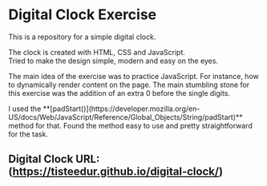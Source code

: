 # Digital Clock Exercise

<p>This is a repository for a simple digital clock.</p>

<p>The clock is created with HTML, CSS and JavaScript. <br>
Tried to make the design simple, modern and easy on the eyes.</p>

<p>The main idea of the exercise was to practice JavaScript. For instance, how to dynamically render content on the page.
The main stumbling stone for this exercise was the addition of an extra 0 before the single digits.</p>

<p>I used the **[padStart()](https://developer.mozilla.org/en-US/docs/Web/JavaScript/Reference/Global_Objects/String/padStart)** method for that. Found the method easy  to use and pretty straightforward for the task.</p>

## Digital Clock URL: (https://tisteedur.github.io/digital-clock/)
